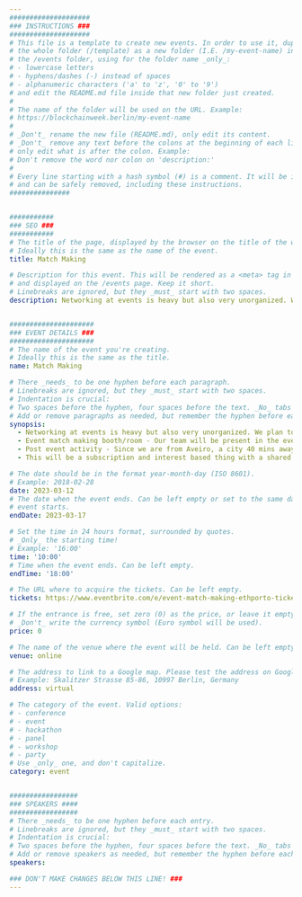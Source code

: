 ```yaml
---
####################
### INSTRUCTIONS ###
####################
# This file is a template to create new events. In order to use it, duplicate
# the whole folder (/template) as a new folder (I.E. /my-event-name) inside of
# the /events folder, using for the folder name _only_:
# - lowercase letters
# - hyphens/dashes (-) instead of spaces
# - alphanumeric characters ('a' to 'z', '0' to '9')
# and edit the README.md file inside that new folder just created.
#
# The name of the folder will be used on the URL. Example:
# https://blockchainweek.berlin/my-event-name
#
# _Don't_ rename the new file (README.md), only edit its content.
# _Don't_ remove any text before the colons at the beginning of each line,
# only edit what is after the colon. Example:
# Don't remove the word nor colon on 'description:'
#
# Every line starting with a hash symbol (#) is a comment. It will be ignored
# and can be safely removed, including these instructions.
###############


###########
### SEO ###
###########
# The title of the page, displayed by the browser on the title of the window.
# Ideally this is the same as the name of the event.
title: Match Making

# Description for this event. This will be rendered as a <meta> tag in the HTML,
# and displayed on the /events page. Keep it short.
# Linebreaks are ignored, but they _must_ start with two spaces.
description: Networking at events is heavy but also very unorganized. We plan to do side events for networking that are optimized and can activate an effective community around the event.


#####################
### EVENT DETAILS ###
#####################
# The name of the event you're creating.
# Ideally this is the same as the title.
name: Match Making

# There _needs_ to be one hyphen before each paragraph.
# Linebreaks are ignored, but they _must_ start with two spaces.
# Indentation is crucial:
# Two spaces before the hyphen, four spaces before the text. _No_ tabs allowed.
# Add or remove paragraphs as needed, but remember the hyphen before each entry.
synopsis:
  - Networking at events is heavy but also very unorganized. We plan to do a side events for networking that are optimized and can activate an effective community around the event. Pre-event match making - People will be free to register and meet online during a speed networking using team dynamics app. This will allow them to meet people randomly and view their profiles beforehand to prioritize who they wish to presentially meet during the event and book times.
  - Event match making booth/room - Our team will be present in the event to facilitate networking areas and can also run a speed dating style musical chairs for people to meet and engage. Booth can stay active throughout the event and we can run one match making time during off times that allows people to engage and have fun. 
  - Post event activity - Since we are from Aveiro, a city 40 mins away from Porto. We can take few interested people for a short lunch with a sight-seeing opportunity to the beautiful Venice of Portugal. 
  - This will be a subscription and interest based thing with a shared fee on the lunch levied on the participants. We will help with tickets and food venue selection.

# The date should be in the format year-month-day (ISO 8601).
# Example: 2018-02-28
date: 2023-03-12
# The date when the event ends. Can be left empty or set to the same day the
# event starts.
endDate: 2023-03-17

# Set the time in 24 hours format, surrounded by quotes.
# _Only_ the starting time!
# Example: '16:00'
time: '10:00'
# Time when the event ends. Can be left empty.
endTime: '18:00'

# The URL where to acquire the tickets. Can be left empty.
tickets: https://www.eventbrite.com/e/event-match-making-ethporto-tickets-565330918997

# If the entrance is free, set zero (0) as the price, or leave it empty.
# _Don't_ write the currency symbol (Euro symbol will be used).
price: 0

# The name of the venue where the event will be held. Can be left empty.
venue: online

# The address to link to a Google map. Please test the address on Google Maps.
# Example: Skalitzer Strasse 85-86, 10997 Berlin, Germany
address: virtual

# The category of the event. Valid options:
# - conference
# - event
# - hackathon
# - panel
# - workshop
# - party
# Use _only_ one, and don't capitalize.
category: event


#################
### SPEAKERS ####
#################
# There _needs_ to be one hyphen before each entry.
# Linebreaks are ignored, but they _must_ start with two spaces.
# Indentation is crucial:
# Two spaces before the hyphen, four spaces before the text. _No_ tabs allowed.
# Add or remove speakers as needed, but remember the hyphen before each entry.
speakers:

### DON'T MAKE CHANGES BELOW THIS LINE! ###
---
```


<!-- ### DON'T MAKE CHANGES BELOW THIS LINE! ### -->

<Event-Content/>
